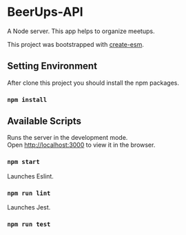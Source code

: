 # BeerUps-API

A Node server. This app helps to organize meetups.

This project was bootstrapped with [create-esm](https://github.com/standard-things/create-esm).

## Setting Environment

After clone this project you should install the npm packages.

### `npm install`

## Available Scripts

Runs the server in the development mode.<br>
Open [http://localhost:3000](http://localhost:3000) to view it in the browser.

### `npm start`

Launches Eslint.<br>

### `npm run lint`

Launches Jest.<br>

### `npm run test`
